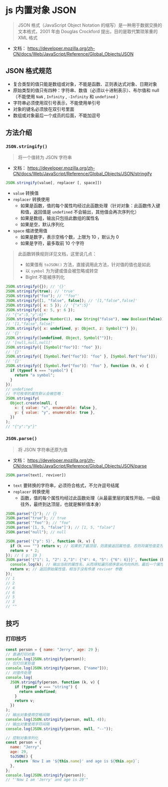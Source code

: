 # js 内置对象 JSON

> JSON 格式（JavaScript Object Notation 的缩写）是一种用于数据交换的文本格式，2001 年由 Douglas Crockford 提出，目的是取代繁琐笨重的 XML 格式

- 文档： https://developer.mozilla.org/zh-CN/docs/Web/JavaScript/Reference/Global_Objects/JSON

## JSON 格式规范

- 复合类型的值只能是数组或对象，不能是函数、正则表达式对象、日期对象
- 原始类型的值只有四种：字符串、数值（必须以十进制表示）、布尔值和 null（不能使用 `NaN` , `Infinity` , `-Infinity` 和 `undefined` ）
- 字符串必须使用双引号表示，不能使用单引号
- 对象的键名必须放在双引号里面
- 数组或对象最后一个成员的后面，不能加逗号

## 方法介绍

### `JSON.stringify()`

> 将一个值转为 JSON 字符串

- 文档： https://developer.mozilla.org/zh-CN/docs/Web/JavaScript/Reference/Global_Objects/JSON/stringify

```js
JSON.stringify(value[, replacer [, space]])
```

- `value` 转换值
- `replacer` 转换使用
  - 如果是函数，值的每个属性均经过此函数处理（针对对象：此函数传入键和值，返回值是 `undefined` 不会输出，其他值会再次序列化）
  - 如果是数组，输出只包括此数组的属性名
  - 如果是空，默认序列化
- `space` 缩进使用值
  - 如果是数字，表示空格个数，上限为 10 ，默认为 0
  - 如果是字符，最多取前 10 个字符

> 此函数转换规则详见文档，这里说几点：
>
> - 如果值有 `toJSON()` 方法，直接调用此方法，针对值的值也是如此
> - 以 `symbol` 为为键或值会被忽略或转空
> - BigInt 不能被序列化

```js
JSON.stringify({}); // '{}'
JSON.stringify(true); // 'true'
JSON.stringify("foo"); // '"foo"'
JSON.stringify([1, "false", false]); // '[1,"false",false]'
JSON.stringify({ x: 5 }); // '{"x":5}'
JSON.stringify({ x: 5, y: 6 });
// "{"x":5,"y":6}"
JSON.stringify([new Number(1), new String("false"), new Boolean(false)]);
// '[1,"false",false]'
JSON.stringify({ x: undefined, y: Object, z: Symbol("") });
// '{}'
JSON.stringify([undefined, Object, Symbol("")]);
// '[null,null,null]'
JSON.stringify({ [Symbol("foo")]: "foo" });
// '{}'
JSON.stringify({ [Symbol.for("foo")]: "foo" }, [Symbol.for("foo")]);
// '{}'
JSON.stringify({ [Symbol.for("foo")]: "foo" }, function (k, v) {
  if (typeof k === "symbol") {
    return "a symbol";
  }
});
// undefined
// 不可枚举的属性默认会被忽略：
JSON.stringify(
  Object.create(null, {
    x: { value: "x", enumerable: false },
    y: { value: "y", enumerable: true },
  })
);
// "{"y":"y"}"
```

### `JSON.parse()`

> 将 JSON 字符串还原为值

- 文档： https://developer.mozilla.org/zh-CN/docs/Web/JavaScript/Reference/Global_Objects/JSON/parse

```js
JSON.parse(text[, reviver])
```

- `text` 要转换的字符串，必须符合格式，不允许逗号结尾
- `replacer` 转换使用
  - 函数，值的每个属性均经过此函数处理（从最最里层的属性开始，一级级往外，最终到达顶层，也就是解析值本身）

```js
JSON.parse("{}"); // {}
JSON.parse("true"); // true
JSON.parse('"foo"'); // "foo"
JSON.parse('[1, 5, "false"]'); // [1, 5, "false"]
JSON.parse("null"); // null

JSON.parse('{"p": 5}', function (k, v) {
  if (k === "") return v; // 如果到了最顶层，则直接返回属性值，否则将属性值变为原来的 2 倍
  return v * 2;
}); // { p: 10 }
JSON.parse('{"1": 1, "2": 2,"3": {"4": 4, "5": {"6": 6}}}', function (k, v) {
  console.log(k); // 输出当前的属性名，从而得知遍历顺序是从内向外的，最后一个属性名会是个空字符串
  return v; // 返回原始属性值，相当于没有传递 reviver 参数
});
// 1
// 2
// 4
// 6
// 5
// 3
// ""
```

## 技巧

### 打印技巧

```js
const person = { name: "Jerry", age: 29 };
// 普通打印对象
console.log(JSON.stringify(person));
// 仅打印某些值
console.log(JSON.stringify(person, ["name"]));
// 对值作处理
console.log(
  JSON.stringify(person, function (k, v) {
    if (typeof v === "string") {
      return undefined;
    }
    return v;
  })
);
// 输出对象使用空格间隔
console.log(JSON.stringify(person, null, 4));
// 输出对象使用字符间隔
console.log(JSON.stringify(person, null, "--"));
```

```js
// 控制对象序列化
const person = {
  name: "Jerry",
  age: 29,
  toJSON() {
    return `Now I am '${this.name}' and age is ${this.age}`;
  },
};
console.log(JSON.stringify(person));
// "'Now I am 'Jerry' and age is 29'"
```
